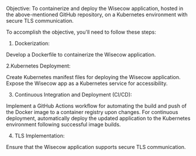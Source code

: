 Objective: To containerize and deploy the Wisecow application, hosted in the
above-mentioned GitHub repository, on a Kubernetes environment with secure TLS
communication.

To accomplish the objective, you'll need to follow these steps:

1. Dockerization:

Develop a Dockerfile to containerize the Wisecow application.

2.Kubernetes Deployment:

Create Kubernetes manifest files for deploying the Wisecow application.
Expose the Wisecow app as a Kubernetes service for accessibility.

3. Continuous Integration and Deployment (CI/CD):

Implement a GitHub Actions workflow for automating the build and push of the Docker image to a container registry upon changes.
For continuous deployment, automatically deploy the updated application to the Kubernetes environment following successful image builds.

4. TLS Implementation:

Ensure that the Wisecow application supports secure TLS communication.
